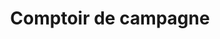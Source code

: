 ---
title: "Comptoir de campagne"
url: /saint-etienne-le-molard/comptoir-de-campagne/
shop: Lebensmittel
---